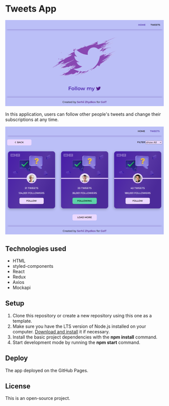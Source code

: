 # Tweets App

![HomePage](/src/images/home.png)

In this application, users can follow other people's tweets and change their
subscriptions at any time.

![TweetsPage](/src/images/tweets.png)

## Technologies used

- HTML
- styled-components
- React
- Redux
- Axios
- Mockapi

## Setup

1. Clone this repository or create a new repository using this one as a
   template.
2. Make sure you have the LTS version of Node.js installed on your computer.
   [Download and install](https://nodejs.org/en/) it if necessary.
3. Install the basic project dependencies with the **npm install** command.
4. Start development mode by running the **npm start** command.

## Deploy

The app deployed on the GitHub Pages.

## License

This is an open-source project.

